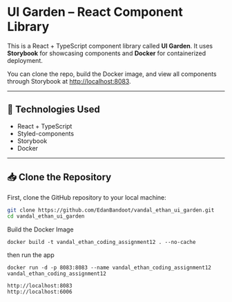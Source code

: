 # UI Garden – React Component Library

This is a React + TypeScript component library called **UI Garden**. It uses **Storybook** for showcasing components and **Docker** for containerized deployment.

You can clone the repo, build the Docker image, and view all components through Storybook at [http://localhost:8083](http://localhost:8083).

---

## 🧱 Technologies Used

- React + TypeScript
- Styled-components
- Storybook
- Docker

---

## 📥 Clone the Repository

First, clone the GitHub repository to your local machine:

```bash
git clone https://github.com/EdanBandoot/vandal_ethan_ui_garden.git
cd vandal_ethan_ui_garden
```
 Build the Docker Image
 ````
docker build -t vandal_ethan_coding_assignment12 . --no-cache
````
then run the app
````
docker run -d -p 8083:8083 --name vandal_ethan_coding_assignment12 vandal_ethan_coding_assignment12

http://localhost:8083
http://localhost:6006

